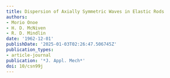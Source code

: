 ```yaml
---
title: Dispersion of Axially Symmetric Waves in Elastic Rods
authors:
- Morio Onoe
- H. D. McNiven
- R. D. Mindlin
date: '1962-12-01'
publishDate: '2025-01-03T02:26:47.506745Z'
publication_types:
- article-journal
publication: '*J. Appl. Mech*'
doi: 10/csn99j
---
```

